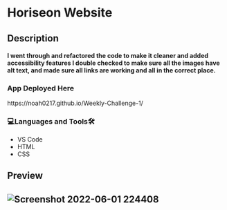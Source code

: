 # Horiseon Website

 <h2>Description<br><h4>I went through and refactored the code to make it cleaner and added accessibility features I double checked to make sure all the images have alt text, and made sure all links are working and all in the correct place.
 
<h3 align="left">App Deployed Here</h3>
 https://noah0217.github.io/Weekly-Challenge-1/
  
<h3 align="left">💻Languages and Tools🛠️</h3>

- VS Code
- HTML
- CSS

<h2>Preview<h2>
 
![Screenshot 2022-06-01 224408](https://user-images.githubusercontent.com/84366215/171554635-428a8201-fcb3-4f92-9b6c-6399c82203d1.png)
